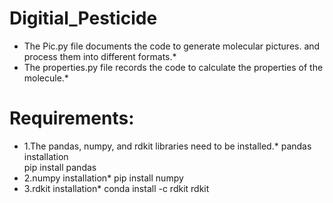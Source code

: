 # Digitial_Pesticide
* The Pic.py file documents the code to generate molecular pictures. and process them into different formats.*
* The properties.py file records the code to calculate the properties of the molecule.*

# Requirements:
* 1.The pandas, numpy, and rdkit libraries need to be installed.*
pandas installation  
pip install pandas
* 2.numpy installation*
pip install numpy
* 3.rdkit installation*
conda install -c rdkit rdkit

